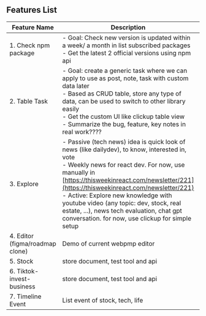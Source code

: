 ## Features List

| Feature Name                    | Description                                                                                                                                                                                                                                                                                                                                                                                                                             | Ready? |
| ------------------------------- | --------------------------------------------------------------------------------------------------------------------------------------------------------------------------------------------------------------------------------------------------------------------------------------------------------------------------------------------------------------------------------------------------------------------------------------- | ------ |
| 1. Check npm package            | - Goal: Check new version is updated within a week/ a month in list subscribed packages<br>- Get the latest 2 official versions using npm api                                                                                                                                                                                                                                                                                           | ✅     |
| 2. Table Task                   | - Goal: create a generic task where we can apply to use as post, note, task with custom data later <br>- Based as CRUD table, store any type of data, can be used to switch to other library easily <br>- Get the custom UI like clickup table view <br>- Summarize the bug, feature, key notes in real work????                                                                                                                        | ❌     |
| 3. Explore                      | - Passive (tech news) idea is quick look of news (like dailydev), to know, interested in, vote <br>- Weekly news for react dev. For now, use manually in [https://thisweekinreact.com/newsletter/221](https://thisweekinreact.com/newsletter/221) <br> - Active: Explore new knowledge with youtube video (any topic: dev, stock, real estate, ...), news tech evaluation, chat gpt conversation. for now, use clickup for simple setup | ❌     |
| 4. Editor (figma/roadmap clone) | Demo of current webpmp editor                                                                                                                                                                                                                                                                                                                                                                                                           | ❌     |
| 5. Stock                        | store document, test tool and api                                                                                                                                                                                                                                                                                                                                                                                                       | ❌     |
| 6. Tiktok-invest-business       | store document, test tool and api                                                                                                                                                                                                                                                                                                                                                                                                       | ❌     |
| 7. Timeline Event               | List event of stock, tech, life                                                                                                                                                                                                                                                                                                                                                                                                         | ❌     |
